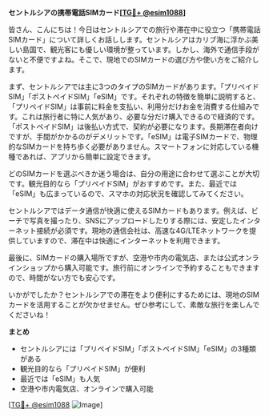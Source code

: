 **セントルシアの携帯電話SIMカード[[TG💪+ @esim1088](https://t.me/s/esim1088)]**

皆さん、こんにちは！今日はセントルシアでの旅行や滞在中に役立つ「携帯電話SIMカード」について詳しくお話しします。セントルシアはカリブ海に浮かぶ美しい島国で、観光客にも優しい環境が整っています。しかし、海外で通信手段がないと不便ですよね。そこで、現地でのSIMカードの選び方や使い方をご紹介します。

まず、セントルシアでは主に3つのタイプのSIMカードがあります。「プリペイドSIM」「ポストペイドSIM」「eSIM」です。それぞれの特徴を簡単に説明すると、「プリペイドSIM」は事前に料金を支払い、利用分だけお金を消費する仕組みです。これは旅行者に特に人気があり、必要な分だけ購入できるので経済的です。「ポストペイドSIM」は後払い方式で、契約が必要になります。長期滞在者向けですが、手間がかかるのがデメリットです。「eSIM」は電子SIMカードで、物理的なSIMカードを持ち歩く必要がありません。スマートフォンに対応している機種であれば、アプリから簡単に設定できます。

どのSIMカードを選ぶべきか迷う場合は、自分の用途に合わせて選ぶことが大切です。観光目的なら「プリペイドSIM」がおすすめです。また、最近では「eSIM」も広まっているので、スマホの対応状況を確認してみてください。

セントルシアではデータ通信が快適に使えるSIMカードもあります。例えば、ビーチで写真を撮ったり、SNSにアップロードしたりする際には、安定したインターネット接続が必須です。現地の通信会社は、高速な4G/LTEネットワークを提供していますので、滞在中は快適にインターネットを利用できます。

最後に、SIMカードの購入場所ですが、空港や市内の電気店、または公式オンラインショップから購入可能です。旅行前にオンラインで予約することもできますので、時間がない方でも安心です。

いかがでしたか？セントルシアでの滞在をより便利にするためには、現地のSIMカードを活用することが欠かせません。ぜひ参考にして、素敵な旅行を楽しんでくださいね！

**まとめ**
- セントルシアには「プリペイドSIM」「ポストペイドSIM」「eSIM」の3種類がある
- 観光目的なら「プリペイドSIM」が便利
- 最近では「eSIM」も人気
- 空港や市内電気店、オンラインで購入可能

[[TG💪+ @esim1088](https://t.me/s/esim1088) ![Image](https://i.postimg.cc/Y0z9fWf4/image.png)]